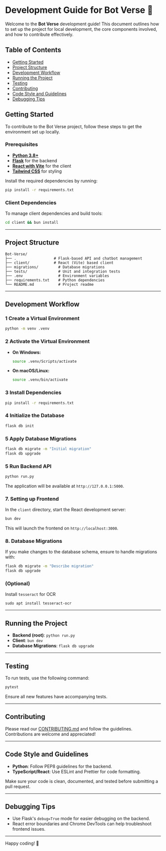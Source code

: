 # Development Guide for Bot Verse 🚀

Welcome to the **Bot Verse** development guide! This document outlines how to set up the project for local development, the core components involved, and how to contribute effectively.

## Table of Contents

- [Getting Started](#getting-started)
- [Project Structure](#project-structure)
- [Development Workflow](#development-workflow)
- [Running the Project](#running-the-project)
- [Testing](#testing)
- [Contributing](#contributing)
- [Code Style and Guidelines](#code-style-and-guidelines)
- [Debugging Tips](#debugging-tips)

## Getting Started

To contribute to the Bot Verse project, follow these steps to get the environment set up locally.

### Prerequisites

- [**Python 3.8+**](https://www.python.org/)
- [**Flask**](https://flask.palletsprojects.com/en/stable/) for the backend
- [**React with Vite**](https://react.dev/) for the client
- [**Tailwind CSS**](https://tailwindcss.com/docs) for styling

Install the required dependencies by running:

```bash
pip install -r requirements.txt
```

### Client Dependencies

To manage client dependencies and build tools:

```bash
cd client && bun install
```

---

## Project Structure

```
Bot-Verse/
├── .                 # Flask-based API and chatbot management
├── client/           # React (Vite) based client
├── migrations/         # Database migrations
├── tests/              # Unit and integration tests
├── .env                # Environment variables
├── requirements.txt    # Python dependencies
└── README.md           # Project readme
```

---

## Development Workflow

### 1 Create a Virtual Environment

```bash
python -m venv .venv
```

### 2 Activate the Virtual Environment

- **On Windows:**

  ```bash
  source .venv/Scripts/activate
  ```

- **On macOS/Linux:**

  ```bash
  source .venv/bin/activate
  ```

### 3 Install Dependencies

```bash
pip install -r requirements.txt
```

### 4 Initialize the Database

```bash
flask db init
```

### 5 Apply Database Migrations

```bash
flask db migrate -m "Initial migration"
flask db upgrade
```

### 5 Run Backend API

```bash
python run.py
```

The application will be available at `http://127.0.0.1:5000`.

### 7. Setting up Frontend

In the `client` directory, start the React development server:

```bash
bun dev
```

This will launch the frontend on `http://localhost:3000`.

### 8. Database Migrations

If you make changes to the database schema, ensure to handle migrations with:

```bash
flask db migrate -m "Describe migration"
flask db upgrade
```

### (Optional)

Install `tesseract` for OCR

```
sudo apt install tesseract-ocr
```

---

## Running the Project

- **Backend (root)**: `python run.py`
- **Client**: `bun dev`
- **Database Migrations**: `flask db upgrade`

---

## Testing

To run tests, use the following command:

```bash
pytest
```

Ensure all new features have accompanying tests.

---

## Contributing

Please read our [CONTRIBUTING.md](CONTRIBUTING.md) and follow the guidelines. Contributions are welcome and appreciated!

---

## Code Style and Guidelines

- **Python**: Follow PEP8 guidelines for the backend.
- **TypeScript/React**: Use ESLint and Prettier for code formatting.

Make sure your code is clean, documented, and tested before submitting a pull request.

---

## Debugging Tips

- Use Flask's `debug=True` mode for easier debugging on the backend.
- React error boundaries and Chrome DevTools can help troubleshoot frontend issues.

---

Happy coding! 🎉
